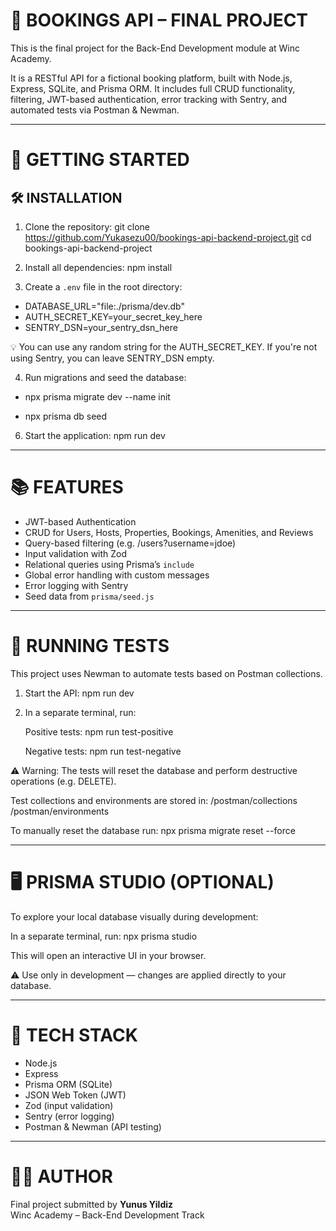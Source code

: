 📘  BOOKINGS API – FINAL PROJECT
================================

This is the final project for the Back-End Development module at Winc Academy.

It is a RESTful API for a fictional booking platform, built with Node.js, Express, SQLite, and Prisma ORM. It includes full CRUD functionality, filtering, JWT-based authentication, error tracking with Sentry, and automated tests via Postman & Newman.

------------------------------------------------------------

🚀  GETTING STARTED
===================

🛠  INSTALLATION
----------------

1. Clone the repository:
   git clone https://github.com/Yukasezu00/bookings-api-backend-project.git
   cd bookings-api-backend-project

2. Install all dependencies:
   npm install

3. Create a `.env` file in the root directory:

  - DATABASE_URL="file:./prisma/dev.db"
  - AUTH_SECRET_KEY=your_secret_key_here
  - SENTRY_DSN=your_sentry_dsn_here

   💡 You can use any random string for the AUTH_SECRET_KEY.
   If you're not using Sentry, you can leave SENTRY_DSN empty.

4. Run migrations and seed the database:

  - npx prisma migrate dev --name init

  - npx prisma db seed

6. Start the application:
   npm run dev

------------------------------------------------------------

📚  FEATURES
===========

- JWT-based Authentication  
- CRUD for Users, Hosts, Properties, Bookings, Amenities, and Reviews  
- Query-based filtering (e.g. /users?username=jdoe)  
- Input validation with Zod  
- Relational queries using Prisma’s `include`  
- Global error handling with custom messages  
- Error logging with Sentry  
- Seed data from `prisma/seed.js`

------------------------------------------------------------

🧪  RUNNING TESTS
==================

This project uses Newman to automate tests based on Postman collections.

1. Start the API:
   npm run dev

2. In a separate terminal, run:

   Positive tests:
   npm run test-positive

   Negative tests:
   npm run test-negative

⚠️  Warning: The tests will reset the database and perform destructive operations (e.g. DELETE).

Test collections and environments are stored in:
  /postman/collections
  /postman/environments

To manually reset the database run: npx prisma migrate reset --force

------------------------------------------------------------

🖥️  PRISMA STUDIO (OPTIONAL)
=============================

To explore your local database visually during development:

In a separate terminal, run: npx prisma studio

This will open an interactive UI in your browser.

⚠️  Use only in development — changes are applied directly to your database.

------------------------------------------------------------

🧰  TECH STACK
==============

- Node.js  
- Express  
- Prisma ORM (SQLite)  
- JSON Web Token (JWT)  
- Zod (input validation)  
- Sentry (error logging)  
- Postman & Newman (API testing)

------------------------------------------------------------

👨‍💻  AUTHOR
===========

Final project submitted by **Yunus Yildiz**  
Winc Academy – Back-End Development Track
